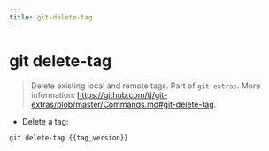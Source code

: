 ```yaml
---
title: git-delete-tag
---
```

# git delete-tag

> Delete existing local and remote tags.
> Part of `git-extras`.
> More information: <https://github.com/tj/git-extras/blob/master/Commands.md#git-delete-tag>.

- Delete a tag:

`git delete-tag {{tag_version}}`
